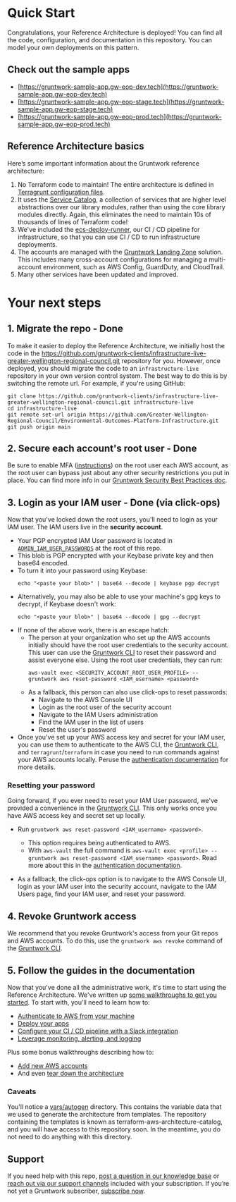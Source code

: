 # Quick Start

Congratulations, your Reference Architecture is deployed! You can find all the code, configuration, and documentation in this repository. You can model your own deployments on this pattern.

## Check out the sample apps
- [https://gruntwork-sample-app.gw-eop-dev.tech](https://gruntwork-sample-app.gw-eop-dev.tech)
- [https://gruntwork-sample-app.gw-eop-stage.tech](https://gruntwork-sample-app.gw-eop-stage.tech)
- [https://gruntwork-sample-app.gw-eop-prod.tech](https://gruntwork-sample-app.gw-eop-prod.tech)

## Reference Architecture basics
Here’s some important information about the Gruntwork reference architecture:

1. No Terraform code to maintain! The entire architecture is defined in [Terragrunt configuration files](https://terragrunt.gruntwork.io/).
1. It uses the [Service Catalog](https://github.com/gruntwork-io/aws-service-catalog), a collection of services that are higher level abstractions over our library modules, rather than using the core library modules directly. Again, this eliminates the need to maintain 10s of thousands of lines of Terraform code!
1. We've included the [ecs-deploy-runner](https://github.com/gruntwork-io/module-ci/blob/main/modules/ecs-deploy-runner/README.adoc), our CI / CD pipeline for infrastructure, so that you can use CI / CD to run infrastructure deployments.
1. The accounts are managed with the [Gruntwork Landing Zone](https://gruntwork.io/guides/foundations/how-to-configure-production-grade-aws-account-structure) solution. This includes many cross-account configurations for managing a multi-account environment, such as AWS Config, GuardDuty, and CloudTrail.
1. Many other services have been updated and improved.

# Your next steps

## 1. Migrate the repo - Done
To make it easier to deploy the Reference Architecture, we initially host the code in the https://github.com/gruntwork-clients/infrastructure-live-greater-wellington-regional-council.git repository for you. However, once deployed, you should migrate the code to an `infrastructure-live` repository in your own version control system. The best way to do this is by switching the remote url. For example, if you're using GitHub:

    git clone https://github.com/gruntwork-clients/infrastructure-live-greater-wellington-regional-council.git infrastructure-live
    cd infrastructure-live
    git remote set-url origin https://github.com/Greater-Wellington-Regional-Council/Environmental-Outcomes-Platform-Infrastructure.git
    git push origin main

## 2. Secure each account's root user - Done
Be sure to enable MFA ([instructions](https://docs.aws.amazon.com/IAM/latest/UserGuide/id_credentials_mfa_enable_virtual.html#enable-virt-mfa-for-root)) on the root user each AWS account, as the root user can bypass just about any other security restrictions you put in place. You can find more info in our [Gruntwork Security Best Practices doc](https://docs.google.com/document/u/1/d/e/2PACX-1vTikva7hXPd2h1SSglJWhlW8W6qhMlZUxl0qQ9rUJ0OX22CQNeM-91w4lStRk9u2zQIn6lPejUbe-dl/pub).

## 3. Login as your IAM user - Done (via click-ops)
Now that you've locked down the root users, you'll need to login as your IAM user. The IAM users live in the **security account**.

* Your PGP encrypted IAM User password is located in [`ADMIN_IAM_USER_PASSWORDS`](./ADMIN_IAM_USER_PASSWORDS) at the root of this repo.
* This blob is PGP encrypted with your Keybase private key and then base64 encoded.
* To turn it into your password using Keybase:
    ```
    echo "<paste your blob>" | base64 --decode | keybase pgp decrypt
    ```
* Alternatively, you may also be able to use your machine's gpg keys to decrypt, if Keybase doesn't work:
    ```
    echo "<paste your blob>" | base64 --decode | gpg --decrypt
    ```
* If none of the above work, there is an escape hatch:
    * The person at your organization who set up the AWS accounts initially should have the root user credentials to
    the security account. This user can use the [Gruntwork CLI](https://github.com/gruntwork-io/gruntwork) to reset
    their password and assist everyone else. Using the root user credentials, they can run:
        ```
        aws-vault exec <SECURITY_ACCOUNT_ROOT_USER_PROFILE> -- gruntwork aws reset-password <IAM_username> <password>
        ```
    * As a fallback, this person can also use click-ops to reset passwords:
        * Navigate to the AWS Console UI
        * Login as the root user of the security account
        * Navigate to the IAM Users administration
        * Find the IAM user in the list of users
        * Reset the user's password
* Once you've set up your AWS access key and secret for your IAM user, you can use them to authenticate to the AWS CLI,
  the [Gruntwork CLI](https://github.com/gruntwork-io/gruntwork), and `terragrunt`/`terraform` in case you need to run
  commands against your AWS accounts locally. Peruse the [authentication documentation](./docs/02-authenticate.md) for
  more details.

### Resetting your password

Going forward, if you ever need to reset your IAM User password, we've provided a convenience in the
[Gruntwork CLI](https://github.com/gruntwork-io/gruntwork). This only works once you have AWS access key and secret set
up locally.

* Run `gruntwork aws reset-password <IAM_username> <password>`.
    * This option requires being authenticated to AWS.
    * With `aws-vault` the full command is `aws-vault exec <profile> -- gruntwork aws reset-password <IAM_username>
    <password>`. Read more about this in the [authentication documentation](./docs/02-authenticate.md).

* As a fallback, the click-ops option is to navigate to the AWS Console UI, login as your IAM user into the security
  account, navigate to the IAM Users page, find your IAM user, and reset your password.

## 4. Revoke Gruntwork access
We recommend that you revoke Gruntwork's access from your Git repos and AWS accounts. To do this, use the `gruntwork aws revoke` command of the [Gruntwork CLI](https://github.com/gruntwork-io/gruntwork).

## 5. Follow the guides in the documentation
Now that you've done all the administrative work, it's time to start using the Reference Architecture. We've written up [some walkthroughs to get you started](./docs/01-overview.md). To start with, you'll need to learn how to:
* [Authenticate to AWS from your machine](./docs/02-authenticate.md)
* [Deploy your apps](./docs/04-deploy-apps.md)
* [Configure your CI / CD pipeline with a Slack integration](./docs/03-configure-gw-pipelines.md)
* [Leverage monitoring, alerting, and logging](./docs/05-monitoring-alerting-logging.md)

Plus some bonus walkthroughs describing how to:
* [Add new AWS accounts](./docs/06-adding-a-new-account.md)
* And even [tear down the architecture](./docs/07-undeploy.md)

### Caveats
You'll notice a [vars/autogen](./vars/autogen) directory. This contains the variable data that we used to generate the architecture from templates. The repository containing the templates is known as terraform-aws-architecture-catalog, and you will have access to this repository soon. In the meantime, you do not need to do anything with this directory.

## Support
If you need help with this repo, [post a question in our knowledge base](https://github.com/gruntwork-io/knowledge-base/discussions?discussions_q=label%3Ar%3Aterraform-aws-architecture-catalog)
or [reach out via our support channels](https://docs.gruntwork.io/support) included with your subscription. If you’re
not yet a Gruntwork subscriber, [subscribe now](https://www.gruntwork.io/pricing/).
